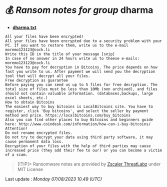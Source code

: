 # 💰 _Ransom notes for group_ dharma
* **[dharma.txt](https://ransomware.live/ransomware_notes/dharma/dharma.txt)**

```
All your files have been encrypted!
All your files have been encrypted due to a security problem with your PC. If you want to restore them, write us to the e-mail moremo123123@cock.li
Write this ID in the title of your message [snip]
In case of no answer in 24 hours write us to theese e-mails: moremo123123@cock.li
You have to pay for decryption in Bitcoins. The price depends on how fast you write to us. After payment we will send you the decryption tool that will decrypt all your files.
Free decryption as guarantee
Before paying you can send us up to 5 files for free decryption. The total size of files must be less than 10Mb (non archived), and files should not contain valuable information. (databases,backups, large excel sheets, etc.)
How to obtain Bitcoins
The easiest way to buy bitcoins is LocalBitcoins site. You have to register, click 'Buy bitcoins', and select the seller by payment method and price. https://localbitcoins.com/buy_bitcoins
Also you can find other places to buy Bitcoins and beginners guide here: http://www.coindesk.com/information/how-can-i-buy-bitcoins/
Attention!
Do not rename encrypted files.
Do not try to decrypt your data using third party software, it may cause permanent data loss.
Decryption of your files with the help of third parties may cause increased price (they add their fee to our) or you can become a victim of a scam.

```


> [!TIP]> Ransomware notes are provided by [Zscaler ThreatLabz](https://github.com/threatlabz/ransomware_notes) under MIT License
> 




Last update : _Monday 07/08/2023 10.49 (UTC)_

